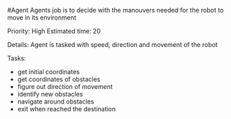 #Agent
Agents job is to decide with the manouvers needed for the robot to move in its environment

Priority: High
Estimated time: 20

Details:
Agent is tasked with speed, direction and movement of the robot

Tasks:
- get initial coordinates
- get coordinates of obstacles
- figure out direction of movement
- identify new obstacles
- navigate around obstacles
- exit when reached the destination

